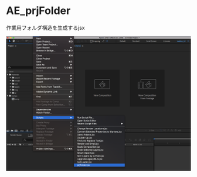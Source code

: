 # AE_prjFolder
作業用フォルダ構造を生成するjsx
  
<img src="https://github.com/shujihirai/AE_prjFolder/blob/master/img.png">
